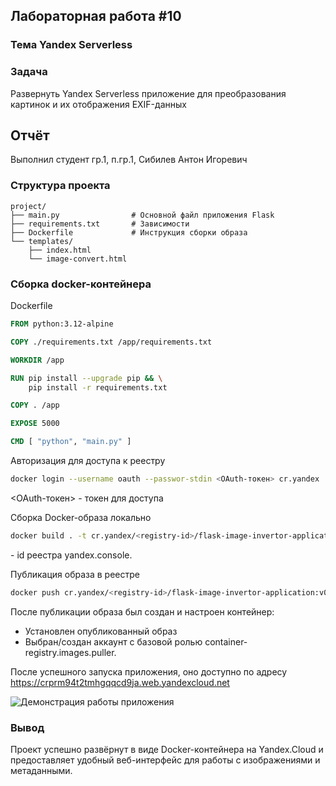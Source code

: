 ## Лабораторная работа #10
### Тема Yandex Serverless

### Задача
Развернуть Yandex Serverless приложение для преобразования картинок и их отображения EXIF-данных

## Отчёт

Выполнил студент гр.1, п.гр.1, Сибилев Антон Игоревич

### Структура проекта
```bach
project/
├── main.py                # Основной файл приложения Flask
├── requirements.txt       # Зависимости
├── Dockerfile             # Инструкция сборки образа
└── templates/
    ├── index.html
    └── image-convert.html
```

### Сборка docker-контейнера
Dockerfile
```dockerfile
FROM python:3.12-alpine

COPY ./requirements.txt /app/requirements.txt

WORKDIR /app

RUN pip install --upgrade pip && \
    pip install -r requirements.txt

COPY . /app

EXPOSE 5000

CMD [ "python", "main.py" ]
```

Авторизация для доступа к реестру
```bash
docker login --username oauth --passwor-stdin <OAuth-токен> cr.yandex
```
<OAuth-токен> - токен для доступа

Сборка Docker-образа локально
```bash
docker build . -t cr.yandex/<registry-id>/flask-image-invertor-application:v0.0.2
```
<registry-id> - id реестра yandex.console.

Публикация образа в реестре
```bash
docker push cr.yandex/<registry-id>/flask-image-invertor-application:v0.0.2
```

После публикации образа был создан и настроен контейнер:
* Установлен опубликованный образ
* Выбран/создан аккаунт с базовой ролью container-registry.images.puller.

После успешного запуска приложения, оно доступно по адресу https://crprm94t2tmhgqqcd9ja.web.yandexcloud.net

![Демонстрация работы приложения](demo/demo.png)

### Вывод
Проект успешно развёрнут в виде Docker-контейнера на Yandex.Cloud и предоставляет удобный веб-интерфейс для работы с изображениями и метаданными.
